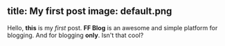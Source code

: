title: My first post
image: default.png
---
Hello, **this** is my *first* post. **FF Blog** is an awesome and simple platform for blogging. And for blogging **only**.
Isn't that cool?